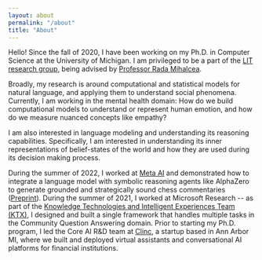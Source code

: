 ```yaml
---
layout: about
permalink: "/about"
title: "About"
---
```


Hello! Since the fall of 2020, I have been working on my Ph.D. in Computer Science at the University of Michigan. I am privileged to be a part of the [LIT research group](https://lit.eecs.umich.edu/), being advised by [Professor Rada Mihalcea](https://web.eecs.umich.edu/~mihalcea/).

Broadly, my research is around computational and statistical models for natural language, and applying them to understand social phenomena. Currently, I am working in the mental health domain: How do we build computational models to understand or represent human emotion, and how do we measure nuanced concepts like empathy?

I am also interested in language modeling and understanding its reasoning capabilities. Specifically, I am interested in understanding its inner representations of belief-states of the world and how they are used during its decision making process.

During the summer of 2022, I worked at [Meta AI](https://ai.facebook.com/) and demonstrated how to integrate a language model with symbolic reasoning agents like AlphaZero to generate grounded and strategically sound chess commentaries ([Preprint](https://arxiv.org/pdf/2212.08195.pdf)).
During the summer of 2021, I worked at Microsoft Research -- as part of the [Knowledge Technologies and Intelligent Experiences Team (KTX)](https://www.microsoft.com/en-us/research/group/ktx/), I designed and built a single framework that handles multiple tasks in the Community Question Answering domain.
Prior to starting my Ph.D. program, I led the Core AI R&D team at [Clinc](https://clinc.com/), a startup based in Ann Arbor MI, where we built and deployed virtual assistants and conversational AI platforms for financial institutions.
